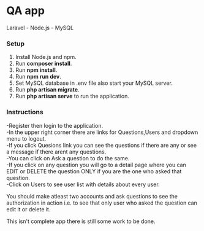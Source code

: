 # QA app
Laravel - Node.js - MySQL

### Setup
1. Install Node.js and npm.
3. Run **composer install**.
4. Run **npm install**.
5. Run **npm run dev**.
6. Set MySQL database in .env file also start your MySQL server.
7. Run **php artisan migrate**.
8. Run **php artisan serve** to run the application.

### Instructions
-Register then login to the application.<br/>
-In the upper right corner there are links for Questions,Users and dropdown menu to logout.<br/>
-If you click Quesions link you can see the questions if there are any or see a message if there arent any questions.<br/>
-You can click on Ask a question to do the same.<br/>
-If you click on any question you will go to a detail page where you can EDIT or DELETE the question ONLY if you are the one who asked that question.<br/>
-Click on Users to see user list with details about every user.<br/>

You should make atleast two accounts and ask questions to see the authorization in action i.e.
to see that only user who asked the question can edit it or delete it.



This isn't complete app there is still some work to be done.
